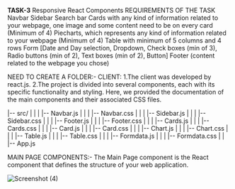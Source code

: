 
**TASK-3** Responsive React Components REQUIREMENTS OF THE TASK Navbar Sidebar Search bar Cards with any kind of information related to your webpage, one image and some content need to be on every card (Minimum of 4) Piecharts, which represents any kind of information related to your webpage (Minimum of 4) Table with minimum of 5 columns and 4 rows Form [Date and Day selection, Dropdown, Check boxes (min of 3), Radio buttons (min of 2), Text boxes (min of 2), Button] Footer (content related to the webpage you chose)

NEED TO CREATE A FOLDER:- CLIENT: 1.The client was developed by react.js. 2.The project is divided into several components, each with its specific functionality and styling. Here, we provided the documentation of the main components and their associated CSS files.



|-- src/
|   |   |   |-- Navbar.js
|   |   |   |-- Navbar.css
|   |   |   |-- Sidebar.js
|   |   |   |-- Sidebar.css
|   |   |   |-- Footer.js
|   |   |   |-- Footer.css
|   |   |   |-- Cards.js
|   |   |   |-- Cards.css
|   |   |   |-- Card.js
|   |   |   |-- Card.css
|   |   |   |-- Chart.js
|   |   |   |-- Chart.css
|   |   |   |-- Table.js
|   |   |   |-- Table.css
|   |   |   |-- Formdata.js
|   |   |   |-- Formdata.css
|
|   |-- App.js



MAIN PAGE COMPONENTS:- The Main Page component is the React component that defines the structure of your web application.

![Screenshot (4)](https://github.com/RCTS-K-Hub/Nov_Team_03/assets/116969273/48f31a34-d391-49ca-8a87-2e5ea4e10f72)
